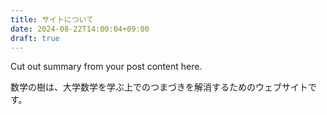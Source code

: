 ```yaml
---
title: サイトについて
date: 2024-08-22T14:00:04+09:00
draft: true
---
```


Cut out summary from your post content here.

<!--more-->

数学の樹は、大学数学を学ぶ上でのつまづきを解消するためのウェブサイトです。
